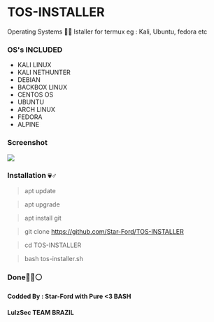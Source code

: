 # TOS-INSTALLER
Operating Systems 📱📲 Istaller for termux eg : Kali, Ubuntu, fedora etc

### OS's INCLUDED
* KALI LINUX
* KALI NETHUNTER
* DEBIAN
* BACKBOX LINUX
* CENTOS OS
* UBUNTU
* ARCH LINUX
* FEDORA
* ALPINE

### Screenshot
<img src="https://i.ibb.co/wdHZZKv/screenshot.png"/>

### Installation 💀♂️

> apt update

> apt upgrade

> apt install git

> git clone https://github.com/Star-Ford/TOS-INSTALLER

> cd TOS-INSTALLER

> bash tos-installer.sh

### Done👌🏾⚪

#### Codded By : Star-Ford with Pure <3 BASH
#### LulzSec TEAM BRAZIL

